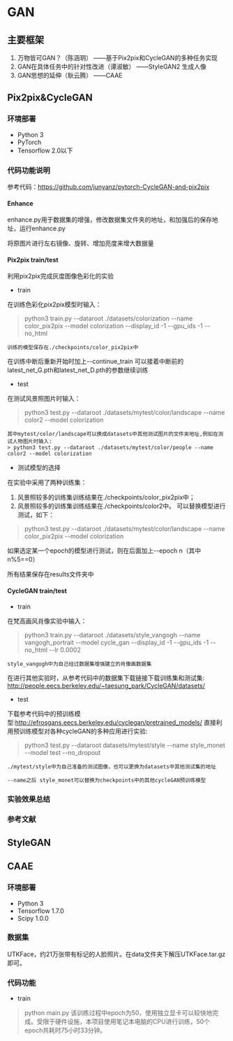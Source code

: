 # GAN
## 主要框架
1. 万物皆可GAN？（陈涵玥）
	——基于Pix2pix和CycleGAN的多种任务实现
2. GAN在具体任务中的针对性改进（谭淑敏）
	——StyleGAN2 生成人像
3. GAN思想的延伸（耿云腾）
	——CAAE

## Pix2pix&CycleGAN
### 环境部署
* Python 3
* PyTorch
* Tensorflow 2.0以下

### 代码功能说明
参考代码：https://github.com/junyanz/pytorch-CycleGAN-and-pix2pix



#### Enhance
enhance.py用于数据集的增强，修改数据集文件夹的地址，和加强后的保存地址，运行enhance.py

将原图片进行左右镜像、旋转、增加亮度来增大数据量



#### Pix2pix train/test
利用pix2pix完成灰度图像色彩化的实验

* train

在训练色彩化pix2pix模型时输入：
> python3 train.py --dataroot ./datasets/colorization --name color_pix2pix --model colorization --display_id -1 --gpu_ids -1 --no_html

	训练的模型保存在./checkpoints/color_pix2pix中

在训练中断后重新开始时加上--continue_train 可以接着中断前的latest_net_G.pth和latest_net_D.pth的参数继续训练


* test

在测试风景照图片时输入：
>python3 test.py --dataroot ./datasets/mytest/color/landscape --name color2 --model colorization 

	其中mytest/color/landscape可以换成datasets中其他测试图片的文件夹地址,例如在测试人物图片时输入:
	> python3 test.py --dataroot ./datasets/mytest/color/people --name color2 --model colorization 


* 测试模型的选择

在实验中采用了两种训练集：
1. 风景照较多的训练集训练结果在./checkpoints/color_pix2pix中；
2. 风景照较多的训练集训练结果在./checkpoints/color2中。
可以替换模型进行测试，如下：
>python3 test.py --dataroot ./datasets/mytest/color/landscape --name color_pix2pix --model colorization 
	
如果选定某一个epoch的模型进行测试，则在后面加上--epoch n（其中n%5==0）

所有结果保存在results文件夹中



#### CycleGAN train/test

* train

在梵高画风肖像实验中输入：
>python3 train.py --dataroot ./datasets/style_vangogh --name vangogh_portrait --model cycle_gan --display_id -1 --gpu_ids -1 --no_html --lr 0.0002

	style_vangogh中为自己经过数据集增强建立的肖像画数据集

在进行其他实验时，从参考代码中的数据集下载链接下载训练集和测试集: http://people.eecs.berkeley.edu/~taesung_park/CycleGAN/datasets/

* test

下载参考代码中的预训练模型:http://efrosgans.eecs.berkeley.edu/cyclegan/pretrained_models/
直接利用预训练模型对各种cycleGAN的多种应用进行实验:
>python3 test.py --dataroot datasets/mytest/style --name style_monet --model test --no_dropout

	./mytest/style中为自己准备的测试图像，也可以更换为datasets中其他测试集的地址

	--name之后 style_monet可以替换为checkpoints中的其他cycleGAN预训练模型

### 实验效果总结



### 参考文献


## StyleGAN

## CAAE
### 环境部署
* Python 3
* Tensorflow 1.7.0
* Scipy 1.0.0
### 数据集
UTKFace，约21万张带有标记的人脸照片。在data文件夹下解压UTKFace.tar.gz即可。
### 代码功能
* train
> python main.py
该训练过程中epoch为50，使用独立显卡可以较快地完成。受限于硬件设施，本项目使用笔记本电脑的CPU进行训练，50个epoch共耗时75小时33分钟。
